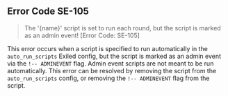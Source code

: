 ## Error Code SE-105
> The '{name}' script is set to run each round, but the script is marked as an admin event! [Error Code: SE-105]

This error occurs when a script is specified to run automatically in the `auto_run_scripts` Exiled config, but the script is marked as an admin event via the `!-- ADMINEVENT` flag. Admin event scripts are not meant to be run automatically. This error can be resolved by removing the script from the `auto_run_scripts` config, or removing the `!-- ADMINEVENT` flag from the script.